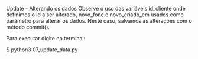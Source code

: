 Update - Alterando os dados
Observe o uso das variáveis id_cliente onde definimos o id a ser alterado, novo_fone e novo_criado_em usados como parâmetro para alterar os dados. Neste caso, salvamos as alterações com o método commit().

Para executar digite no terminal:

$ python3 07_update_data.py